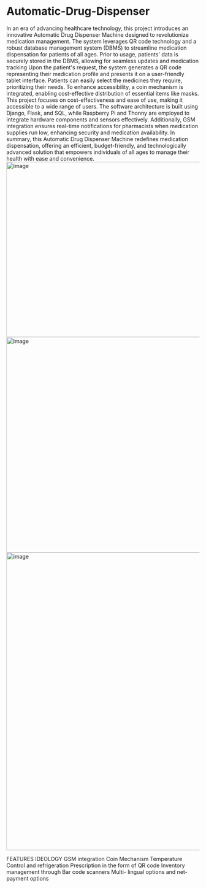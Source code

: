 # Automatic-Drug-Dispenser
In an era of advancing healthcare technology, this project introduces an innovative Automatic Drug Dispenser Machine designed to revolutionize medication management. The system leverages QR code technology and a robust database management system (DBMS) to streamline medication dispensation for patients of all ages. Prior to usage, patients' data is securely stored in the DBMS, allowing for seamless updates and medication tracking
Upon the patient's request, the system generates a QR code representing their medication profile and presents it on a user-friendly tablet interface. Patients can easily select the medicines they require, prioritizing their needs. To enhance accessibility, a coin mechanism is integrated, enabling cost-effective distribution of essential items like masks.
This project focuses on cost-effectiveness and ease of use, making it accessible to a wide range of users. The software architecture is built using Django, Flask, and SQL, while Raspberry Pi and Thonny are employed to integrate hardware components and sensors effectively. Additionally, GSM integration ensures real-time notifications for pharmacists when medication supplies run low, enhancing security and medication availability.
In summary, this Automatic Drug Dispenser Machine redefines medication dispensation, offering an efficient, budget-friendly, and technologically advanced solution that empowers individuals of all ages to manage their health with ease and convenience. 
<img width="1271" height="457" alt="image" src="https://github.com/user-attachments/assets/b51fba1e-95a9-4526-9fe9-28657fd86ce4" />
<img width="716" height="562" alt="image" src="https://github.com/user-attachments/assets/caf73030-a057-4d5b-8218-511d6e982d17" />
<img width="607" height="777" alt="image" src="https://github.com/user-attachments/assets/5cf3c706-6c32-4bf8-9116-b4d2708be34d" />

FEATURES IDEOLOGY 
GSM integration 
Coin Mechanism 
Temperature Control and refrigeration
Prescription in the form of QR code 
Inventory management through Bar code scanners 
Multi- lingual options and net-payment options

